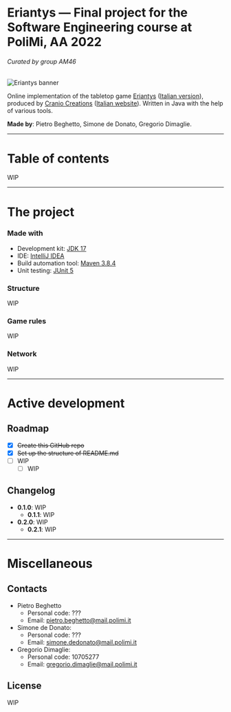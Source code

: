 # Eriantys — Final project for the Software Engineering course at PoliMi, AA 2022
###### Curated by group AM46
![Eriantys banner](https://www.craniocreations.it/wp-content/uploads/2021/06/Eriantys_slider.jpg "Eriantys banner")

Online implementation of the tabletop game [Eriantys](https://craniointernational.com/products/eriantys/) ([Italian version](https://www.craniocreations.it/prodotto/eriantys/)), produced by [Cranio Creations](https://craniointernational.com/) ([Italian website](https://www.craniocreations.it/)). Written in Java with the help of various tools.

**Made by**: Pietro Beghetto, Simone de Donato, Gregorio Dimaglie.

---

# Table of contents
WIP
<!-- TABLE OF CONTENTS WIP
<details>
  <summary>Tabella dei contenuti</summary>
  <ol>
    <li>
      <a href="#Il progetto">Il progetto</a>
      <ul>
        <li><a href="#Fatto con">Fatto con</a></li>
      </ul>
    </li>
    <li>
      <a href="#Struttura">Struttura</a>
      <ul>
        <li><a href="#Regole">Regole</a></li>
        <li><a href="#Rete">Online</a></li>
      </ul>
    </li>
    <li><a href="#Licenza">Licenza</a></li>
    <li><a href="## Registro dei cambiamenti">Registro dei cambiamenti</a></li>
  </ol>
</details>
-->

---

# The project
### Made with
- Development kit: [JDK 17](https://www.oracle.com/java/technologies/downloads/)
- IDE: [IntelliJ IDEA](https://www.jetbrains.com/idea/)
- Build automation tool: [Maven 3.8.4](https://maven.apache.org/)
- Unit testing: [JUnit 5](https://junit.org/junit5/)
### Structure
WIP
### Game rules
WIP
### Network
WIP

---

# Active development
## Roadmap
- [x] ~~Create this GitHub repo~~
- [x] ~~Set up the structure of README.md~~
- [ ] WIP
  - [ ] WIP
## Changelog
+ **0.1.0**: WIP
  + **0.1.1**: WIP
+ **0.2.0**: WIP
  + **0.2.1**: WIP

---

# Miscellaneous
## Contacts
- Pietro Beghetto
  - Personal code: ???
  - Email: pietro.beghetto@mail.polimi.it
- Simone de Donato:
  - Personal code: ???
  - Email: simone.dedonato@mail.polimi.it
- Gregorio Dimaglie:
  - Personal code: 10705277
  - Email: gregorio.dimaglie@mail.polimi.it
## License
WIP
